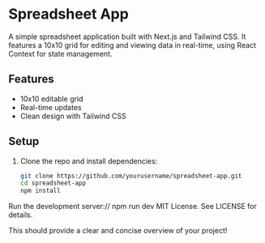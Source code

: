 # Spreadsheet App

A simple spreadsheet application built with Next.js and Tailwind CSS. It features a 10x10 grid for editing and viewing data in real-time, using React Context for state management.

## Features

- 10x10 editable grid
- Real-time updates
- Clean design with Tailwind CSS

## Setup

1. Clone the repo and install dependencies:

   ```bash
   git clone https://github.com/yourusername/spreadsheet-app.git
   cd spreadsheet-app
   npm install
Run the development server://
npm run dev
MIT License. See LICENSE for details.

This should provide a clear and concise overview of your project!
